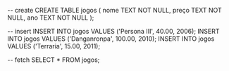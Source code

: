 
-- create
CREATE TABLE jogos (
  nome TEXT NOT NULL,
  preço TEXT NOT NULL,
  ano TEXT NOT NULL
);
 
-- insert
INSERT INTO jogos VALUES ('Persona III', 40.00, 2006);
INSERT INTO jogos VALUES ('Danganronpa', 100.00, 2010);
INSERT INTO jogos VALUES ('Terraria', 15.00, 2011);

-- fetch 
SELECT * FROM jogos;
